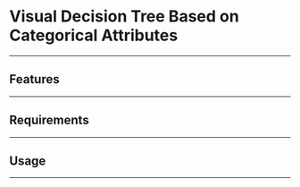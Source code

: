 # Visual Decision Tree Based on Categorical Attributes 
-------------------



## Features
--------------------


## Requirements
--------------------



## Usage
--------------------

```python



``` 

